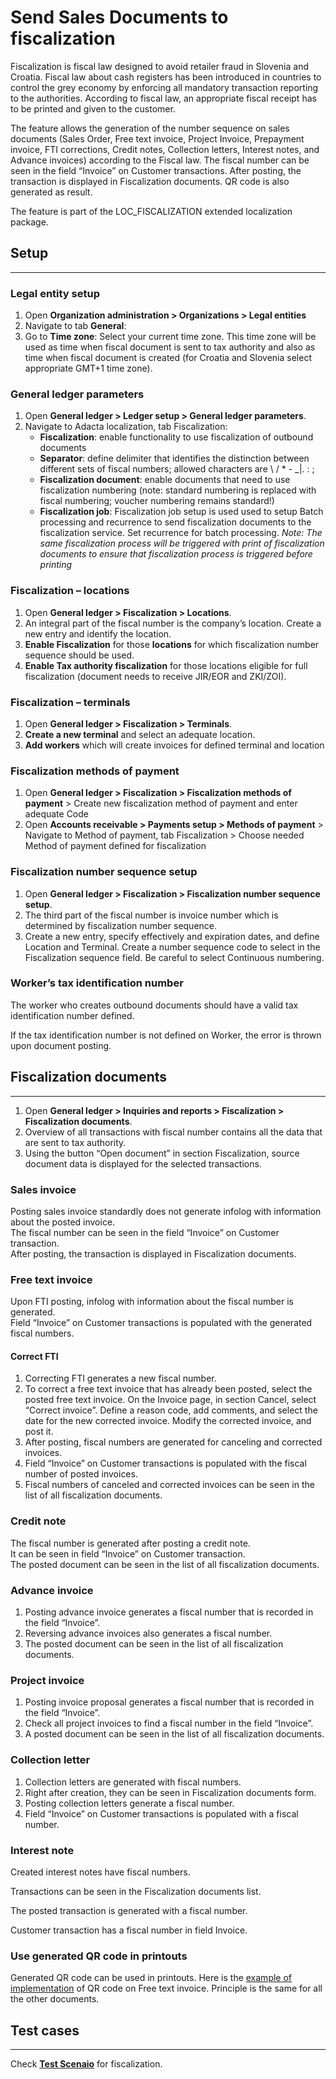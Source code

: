 # Send Sales Documents to fiscalization

Fiscalization is fiscal law designed to avoid retailer fraud in Slovenia and Croatia. Fiscal law about cash registers has been introduced in countries to control the grey economy by enforcing all mandatory transaction reporting to the authorities. According to fiscal law, an appropriate fiscal receipt has to be printed and given to the customer.

The feature allows the generation of the number sequence on sales documents (Sales Order, Free text invoice, Project Invoice, Prepayment invoice, FTI corrections, Credit notes, Collection letters, Interest notes, and Advance invoices) according to the Fiscal law. The fiscal number can be seen in the field “Invoice” on Customer transactions. After posting, the transaction is displayed in Fiscalization documents. QR code is also generated as result. 

The feature is part of the LOC_FISCALIZATION extended localization package.

## **Setup**
---

### **Legal entity setup**
1. Open **Organization administration > Organizations > Legal entities**
2. Navigate to tab **General**:
3. Go to **Time zone**: Select your current time zone. This time zone will be used as time when fiscal document is sent to tax authority and also as time when fiscal document is created (for Croatia and Slovenia select appropriate GMT+1 time zone).



### **General ledger parameters**

1. Open **General ledger > Ledger setup > General ledger parameters**.
2. Navigate to Adacta localization, tab Fiscalization:
   - **Fiscalization**: enable functionality to use fiscalization of outbound documents
   - **Separator**: define delimiter that identifies the distinction between different sets of fiscal numbers; allowed characters are \ / * - _|. : ; 
   - **Fiscalization document**: enable documents that need to use fiscalization numbering (note: standard numbering is replaced with fiscal numbering; voucher numbering remains standard!)
   - **Fiscalization job**: Fiscalization job setup is used used to setup Batch processing and recurrence to send fiscalization documents to the fiscalization service. Set recurrence for batch processing. _Note: The same fiscalization process will be triggered with print of fiscalization documents to ensure that fiscalization process is triggered before printing_
 
### **Fiscalization – locations**

1. Open **General ledger > Fiscalization > Locations**.
2. An integral part of the fiscal number is the company’s location. Create a new entry and identify the location.
3. **Enable Fiscalization** for those **locations** for which fiscalization number sequence should be used.
4. **Enable Tax authority fiscalization** for those locations eligible for full fiscalization (document needs to receive JIR/EOR and ZKI/ZOI).

 
### **Fiscalization – terminals**

1. Open **General ledger > Fiscalization > Terminals**.
2. **Create a new terminal** and select an adequate location.
3. **Add workers** which will create invoices for defined terminal and location

### **Fiscalization methods of payment**
1.	Open **General ledger > Fiscalization > Fiscalization methods of payment** > Create new fiscalization method of payment and enter adequate Code
2.	Open **Accounts receivable > Payments setup > Methods of payment** > Navigate to Method of payment, tab Fiscalization > Choose needed Method of payment defined for fiscalization

 
### **Fiscalization number sequence setup**

1. Open **General ledger > Fiscalization > Fiscalization number sequence setup**.
2. The third part of the fiscal number is invoice number which is determined by fiscalization number sequence. 
3. Create a new entry, specify effectively and expiration dates, and define Location and Terminal. Create a number sequence code to select in the Fiscalization sequence field. Be careful to select Continuous numbering.
 
### **Worker’s tax identification number**

The worker who creates outbound documents should have a valid tax identification number defined.
 
If the tax identification number is not defined on Worker, the error is thrown upon document posting.
 
## **Fiscalization documents**
---

1. Open **General ledger > Inquiries and reports > Fiscalization > Fiscalization documents**.
2. Overview of all transactions with fiscal number contains all the data that are sent to tax authority. 
3. Using the button “Open document” in section Fiscalization, source document data is displayed for the selected transactions. 

### **Sales invoice**

Posting sales invoice standardly does not generate infolog with information about the posted invoice.<br>
The fiscal number can be seen in the field “Invoice” on Customer transaction.<br>
After posting, the transaction is displayed in Fiscalization documents. 
 
### **Free text invoice**

Upon FTI posting, infolog with information about the fiscal number is generated.<br> 
Field “Invoice” on Customer transactions is populated with the generated fiscal numbers.
 
#### Correct FTI

1. Correcting FTI generates a new fiscal number.
2. To correct a free text invoice that has already been posted, select the posted free text invoice. On the Invoice page, in section Cancel, select “Correct invoice”. Define a reason code, add comments, and select the date for the new corrected invoice. Modify the corrected invoice, and post it.
3. After posting, fiscal numbers are generated for canceling and corrected invoices.
4. Field “Invoice” on Customer transactions is populated with the fiscal number of posted invoices.
5. Fiscal numbers of canceled and corrected invoices can be seen in the list of all fiscalization documents.
 
### **Credit note**

The fiscal number is generated after posting a credit note.<br>
It can be seen in field “Invoice” on Customer transaction.<br>
The posted document can be seen in the list of all fiscalization documents.
 
### **Advance invoice**

1. Posting advance invoice generates a fiscal number that is recorded in the field “Invoice”.
2. Reversing advance invoices also generates a fiscal number.
3. The posted document can be seen in the list of all fiscalization documents.
 
### **Project invoice**

1. Posting invoice proposal generates a fiscal number that is recorded in the field “Invoice”.
2. Check all project invoices to find a fiscal number in the field “Invoice”.
3. A posted document can be seen in the list of all fiscalization documents.
 
### **Collection letter**

1. Collection letters are generated with fiscal numbers. 
2. Right after creation, they can be seen in Fiscalization documents form.
3. Posting collection letters generate a fiscal number. 
4. Field “Invoice” on Customer transactions is populated with a fiscal number.
 
### **Interest note**
Created interest notes have fiscal numbers.
 
Transactions can be seen in the Fiscalization documents list.
 
The posted transaction is generated with a fiscal number.
 
Customer transaction has a fiscal number in field Invoice.

### **Use generated QR code in printouts**

Generated QR code can be used in printouts. Here is the [example of implementation](/How-to/Implement-QR-code-image-in-FTI) of QR code on Free text invoice. Principle is the same for all the other documents. 
 
## **Test cases**
---
                           
Check **[Test Scenaio](Fiscalization-Test-Scenario.zip)** for fiscalization.